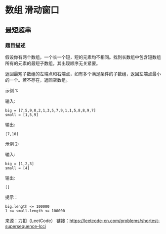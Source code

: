# 数组 滑动窗口
## 最短超串
### 题目描述
假设你有两个数组，一个长一个短，短的元素均不相同。找到长数组中包含短数组所有的元素的最短子数组，其出现顺序无关紧要。

返回最短子数组的左端点和右端点，如有多个满足条件的子数组，返回左端点最小的一个。若不存在，返回空数组。

示例 1:

输入:
```
big = [7,5,9,0,2,1,3,5,7,9,1,1,5,8,8,9,7]
small = [1,5,9]
```
输出: 
```
[7,10]
```
示例 2:

输入:
```
big = [1,2,3]
small = [4]
```
输出: 
```
[]
```
提示：
```
big.length <= 100000
1 <= small.length <= 100000
```
来源：力扣（LeetCode）
链接：https://leetcode-cn.com/problems/shortest-supersequence-lcci
